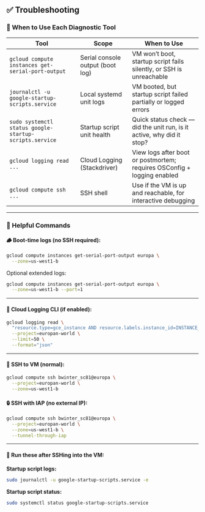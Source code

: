 ## ✅ Troubleshooting

### 🧭 When to Use Each Diagnostic Tool

| Tool                                                   | Scope                            | When to Use                                                             |
| ------------------------------------------------------ | -------------------------------- | ----------------------------------------------------------------------- |
| `gcloud compute instances get-serial-port-output`      | Serial console output (boot log) | VM won’t boot, startup script fails silently, or SSH is unreachable     |
| `journalctl -u google-startup-scripts.service`         | Local systemd unit logs          | VM booted, but startup script failed partially or logged errors         |
| `sudo systemctl status google-startup-scripts.service` | Startup script unit health       | Quick status check — did the unit run, is it active, why did it stop?   |
| `gcloud logging read ...`                              | Cloud Logging (Stackdriver)      | View logs after boot or postmortem; requires OSConfig + logging enabled |
| `gcloud compute ssh ...`                               | SSH shell                        | Use if the VM is up and reachable, for interactive debugging            |

---

### 🧰 Helpful Commands

#### 🪵 Boot-time logs (no SSH required):

```bash
gcloud compute instances get-serial-port-output europa \
  --zone=us-west1-b
```

Optional extended logs:

```bash
gcloud compute instances get-serial-port-output europa \
  --zone=us-west1-b --port=1
```

---

#### 📖 Cloud Logging CLI (if enabled):

```bash
gcloud logging read \
  "resource.type=gce_instance AND resource.labels.instance_id=INSTANCE_ID" \
  --project=europan-world \
  --limit=50 \
  --format="json"
```

---

#### 🔐 SSH to VM (normal):

```bash
gcloud compute ssh bwinter_sc81@europa \
  --project=europan-world \
  --zone=us-west1-b
```

#### 🔒 SSH with IAP (no external IP):

```bash
gcloud compute ssh bwinter_sc81@europa \
  --project=europan-world \
  --zone=us-west1-b \
  --tunnel-through-iap
```

---

#### 🧪 Run these after SSHing into the VM:

**Startup script logs:**

```bash
sudo journalctl -u google-startup-scripts.service -e
```

**Startup script status:**

```bash
sudo systemctl status google-startup-scripts.service
```
